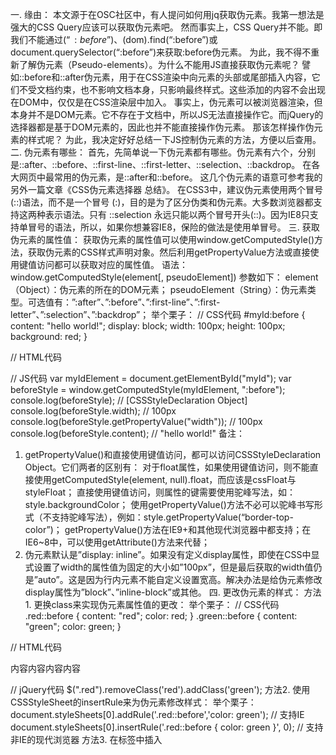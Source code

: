 一. 缘由：
本文源于在OSC社区中，有人提问如何用jq获取伪元素。我第一想法是强大的CSS Query应该可以获取伪元素吧。
然而事实上，CSS Query并不能。即我们不能通过$(“:before”)、$(dom).find(“:before”)或document.querySelector(“:before”)来获取:before伪元素。
为此，我不得不重新了解伪元素（Pseudo-elements）。为什么不能用JS直接获取伪元素呢？
譬如::before和::after伪元素，用于在CSS渲染中向元素的头部或尾部插入内容，它们不受文档约束，也不影响文档本身，只影响最终样式。这些添加的内容不会出现在DOM中，仅仅是在CSS渲染层中加入。
事实上，伪元素可以被浏览器渲染，但本身并不是DOM元素。它不存在于文档中，所以JS无法直接操作它。而jQuery的选择器都是基于DOM元素的，因此也并不能直接操作伪元素。
那该怎样操作伪元素的样式呢？
为此，我决定好好总结一下JS控制伪元素的方法，方便以后查用。
二. 伪元素有哪些：
首先，先简单说一下伪元素都有哪些。伪元素有六个，分别是::after、::before、::first-line、::first-letter、::selection、::backdrop。
在各大网页中最常用的伪元素，是::after和::before。
这几个伪元素的语意可参考我的另外一篇文章《CSS伪元素选择器 总结》。
在CSS3中，建议伪元素使用两个冒号(::)语法，而不是一个冒号 (:)，目的是为了区分伪类和伪元素。大多数浏览器都支持这两种表示语法。只有 ::selection 永远只能以两个冒号开头(::)。因为IE8只支持单冒号的语法，所以，如果你想兼容IE8，保险的做法是使用单冒号。
三. 获取伪元素的属性值：
获取伪元素的属性值可以使用window.getComputedStyle()方法，获取伪元素的CSS样式声明对象。然后利用getPropertyValue方法或直接使用键值访问都可以获取对应的属性值。
语法：window.getComputedStyle(element[, pseudoElement])
参数如下：
element（Object）：伪元素的所在的DOM元素；
pseudoElement（String）：伪元素类型。可选值有：”:after”、”:before”、”:first-line”、”:first-letter”、”:selection”、”:backdrop”；
举个栗子：
// CSS代码
#myId:before {
    content: "hello world!";
    display: block;
    width: 100px;
    height: 100px;
    background: red;
}

// HTML代码
<div id="myId"></div>

// JS代码
var myIdElement = document.getElementById("myId");
var beforeStyle = window.getComputedStyle(myIdElement, ":before");
console.log(beforeStyle); // [CSSStyleDeclaration Object]
console.log(beforeStyle.width); // 100px
console.log(beforeStyle.getPropertyValue("width")); // 100px
console.log(beforeStyle.content); // "hello world!"
备注：
1. getPropertyValue()和直接使用键值访问，都可以访问CSSStyleDeclaration Object。它们两者的区别有：
对于float属性，如果使用键值访问，则不能直接使用getComputedStyle(element, null).float，而应该是cssFloat与styleFloat；
直接使用键值访问，则属性的键需要使用驼峰写法，如：style.backgroundColor；
使用getPropertyValue()方法不必可以驼峰书写形式（不支持驼峰写法），例如：style.getPropertyValue(“border-top-color”)；
getPropertyValue()方法在IE9+和其他现代浏览器中都支持；在IE6~8中，可以使用getAttribute()方法来代替；
2. 伪元素默认是”display: inline”。如果没有定义display属性，即使在CSS中显式设置了width的属性值为固定的大小如”100px”，但是最后获取的width值仍是”auto”。这是因为行内元素不能自定义设置宽高。解决办法是给伪元素修改display属性为”block”、”inline-block”或其他。
四. 更改伪元素的样式：
方法1. 更换class来实现伪元素属性值的更改：
举个栗子：
// CSS代码
.red::before { 
    content: "red"; 
    color: red; 
}
.green::before { 
    content: "green"; 
    color: green;
}

// HTML代码
<div class="red">内容内容内容内容</div>

// jQuery代码
$(".red").removeClass('red').addClass('green');
方法2. 使用CSSStyleSheet的insertRule来为伪元素修改样式：
举个栗子：
document.styleSheets[0].addRule('.red::before','color: green'); // 支持IE document.styleSheets[0].insertRule('.red::before { color: green }', 0); // 支持非IE的现代浏览器
方法3. 在<head>标签中插入<style>的内部样式：
var style = document.createElement("style"); 
document.head.appendChild(style); 
sheet = style.sheet; 
sheet.addRule('.red::before','color: green');  // 兼容IE浏览器
sheet.insertRule('.red::before { color: green }', 0); // 支持非IE的现代浏览器
或者用jQuery：
$('<style>.red::before{color:green}</style>').appendTo('head');
五. 修改伪元素的content的属性值：
方法1. 使用CSSStyleSheet的insertRule来为伪元素修改样式：
var latestContent = "修改过的内容";
var formerContent = window.getComputedStyle($('.red'), '::before').getPropertyValue('content'); document.styleSheets[0].addRule('.red::before','content: "' + latestContent + '"'); document.styleSheets[0].insertRule('.red::before { content: "' + latestContent + '" }', 0);
方法2. 使用DOM元素的data-*属性来更改content的值：
// CSS代码
.red::before {
    content: attr(data-attr);
    color: red;
}

// HTML代码
<div class="red" data-attr="red">内容内容内容内容</div>

// JacaScript代码
$('.red').attr('data-attr', 'green');
六. 一点小小建议：
1. 伪元素的content属性很强大，可以写入各种字符串和部分多媒体文件。但是伪元素的内容只存在于CSS渲染树中，并不存在于真实的DOM中。所以为了SEO优化，最好不要在伪元素中包含与文档相关的内容。
2. 修改伪元素的样式，建议使用通过更换class来修改样式的方法。因为其他两种通过插入行内CSSStyleSheet的方式是在JavaScript中插入字符代码，不利于样式与控制分离；而且字符串拼接易出错。
3. 修改伪元素的content属性的值，建议使用利用DOM的data-*属性来更改。


#原文地址：http://blog.csdn.net/xiaoya_syt/article/details/60577553






